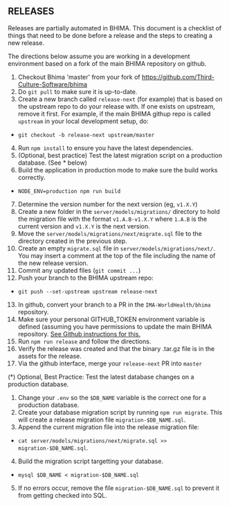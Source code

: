 RELEASES
--------

Releases are partially automated in BHIMA.  This document is a checklist of things that need to be done before a release and the steps to creating a new release.

The directions below assume you are working in a development environment based on a fork of the main BHIMA repository on github.

1. Checkout Bhima 'master' from your fork of https://github.com/Third-Culture-Software/bhima
2. Do `git pull` to make sure it is up-to-date.
3. Create a new branch called `release-next` (for example) that is based on the upstream repo to do your release with.  If one exists on upstream, remove it first.  For example, if the main BHIMA githup repo is called `upstream` in your local development setup, do:
  - `git checkout -b release-next upstream/master`
4. Run `npm install` to ensure you have the latest dependencies.
5. (Optional, best practice) Test the latest migration script on a production database. (See * below)
6. Build the application in production mode to make sure the build works correctly.
  - `NODE_ENV=production npm run build`
7. Determine the version number for the next version (eg, `v1.X.Y`)
8. Create a new folder in the `server/models/migrations/` directory to hold the migration file with the format `v1.A.B-v1.X.Y` where `1.A.B` is the current version and `v1.X.Y` is the next version.
9. Move the `server/models/migrations/next/migrate.sql` file to the directory created in the previous step.
10. Create an empty `migrate.sql` file in `server/models/migrations/next/`.  You may insert a comment at the top of the file including the name of the new release version.
11. Commit any updated files (`git commit ...`)
12. Push your branch to the BHIMA upstream repo:
  - `git push --set-upstream upstream release-next`
13. In github, convert your branch to a PR in the `IMA-WorldHealth/bhima` repository.
14. Make sure your personal GITHUB_TOKEN environment variable is defined
    (assuming you have permissions to update the main BHIMA repository.  [See Github instructions for this.](https://docs.github.com/en/authentication/keeping-your-account-and-data-secure/managing-your-personal-access-tokens)
15. Run `npm run release` and follow the directions.
16. Verify the release was created and that the binary <version>.tar.gz file
    is in the assets for the release.
17. Via the github interface, merge your `release-next` PR into `master`

(*) Optional, Best Practice: Test the latest database changes on a production database.

1. Change your `.env` so the `$DB_NAME` variable is the correct one for a production database.
2. Create your database migration script by running `npm run migrate`.  This will create a release migration file `migration-$DB_NAME.sql`.
3. Append the current migration file into the release migration file:
 - `cat server/models/migrations/next/migrate.sql >> migration-$DB_NAME.sql`.
4. Build the migration script targetting your database.
 - `mysql $DB_NAME < migration-$DB_NAME.sql`
5. If no errors occur, remove the file `migration-$DB_NAME.sql` to prevent it from getting checked into SQL.
